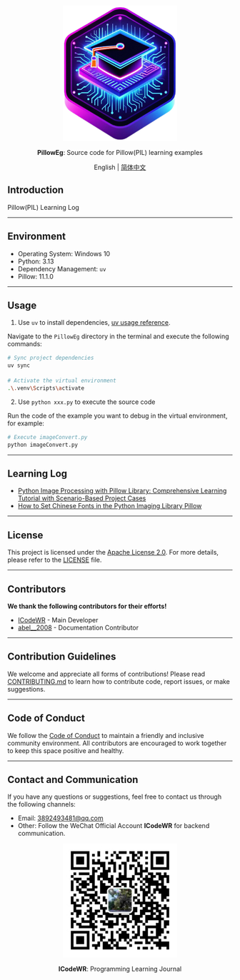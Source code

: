 <div align="center">
  <img src="../../../assets/logo.png" width=256></img>
  <p><strong>PillowEg</strong>: Source code for Pillow(PIL) learning examples </p>

English | [简体中文](README.md)

</div>

## Introduction

Pillow(PIL) Learning Log

---

## Environment

- Operating System: Windows 10
- Python: 3.13
- Dependency Management: `uv`
- Pillow: 11.1.0
---

## Usage

1. Use `uv` to install dependencies, [uv usage reference](https://mp.weixin.qq.com/s/ntCupZohe9TDpmDBo3MsYg).

Navigate to the `PillowEg` directory in the terminal and execute the following commands:

```bash
# Sync project dependencies
uv sync

# Activate the virtual environment
.\.venv\Scripts\activate
```

2. Use `python xxx.py` to execute the source code

Run the code of the example you want to debug in the virtual environment, for example:

```bash
# Execute imageConvert.py
python imageConvert.py
```

---

## Learning Log
- [Python Image Processing with Pillow Library: Comprehensive Learning Tutorial with Scenario-Based Project Cases](https://mp.weixin.qq.com/s/8o-7jCgh7tGJpN9WI2AY1Q)
- [How to Set Chinese Fonts in the Python Imaging Library Pillow](https://mp.weixin.qq.com/s/JYDBxpwlzl_Cim_wI7-wUw)

---

## License
This project is licensed under the [Apache License 2.0](LICENSE). For more details, please refer to the [LICENSE](LICENSE) file.

---

## Contributors
**We thank the following contributors for their efforts!**
- [ICodeWR](https://gitcode.com/ICodeWR) - Main Developer
- [abel__2008](https://gitcode.com/abel__2008) - Documentation Contributor

---

## Contribution Guidelines
We welcome and appreciate all forms of contributions! Please read [CONTRIBUTING.md](../../CONTRIBUTING.md) to learn how to contribute code, report issues, or make suggestions.

---

## Code of Conduct
We follow the [Code of Conduct](../../CODE_OF_CONDUCT.md) to maintain a friendly and inclusive community environment. All contributors are encouraged to work together to keep this space positive and healthy.

---

## Contact and Communication
If you have any questions or suggestions, feel free to contact us through the following channels:
- Email: 3892493481@qq.com
- Other: Follow the WeChat Official Account **ICodeWR** for backend communication.

<div align="center">
  <img src="../../../assets/ICodeWR.jpg" width=256></img>
  <p><strong>ICodeWR</strong>: Programming Learning Journal </p>
</div>
